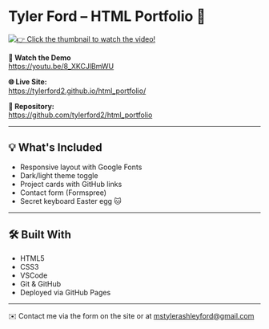 # Tyler Ford – HTML Portfolio 🚀

[![👉 Click the thumbnail to watch the video!](https://img.youtube.com/vi/8_XKCJlBmWU/hqdefault.jpg)](https://youtu.be/8_XKCJlBmWU)

**🎥 Watch the Demo**  
https://youtu.be/8_XKCJlBmWU

**🌐 Live Site:**  
https://tylerford2.github.io/html_portfolio/

**📂 Repository:**  
https://github.com/tylerford2/html_portfolio


---

## 💡 What's Included

- Responsive layout with Google Fonts  
- Dark/light theme toggle  
- Project cards with GitHub links  
- Contact form (Formspree)  
- Secret keyboard Easter egg 🐱

---

## 🛠️ Built With

- HTML5  
- CSS3  
- VSCode  
- Git & GitHub  
- Deployed via GitHub Pages

---

✉️ Contact me via the form on the site or at [mstylerashleyford@gmail.com](mailto:mstylerashleyford@gmail.com)
